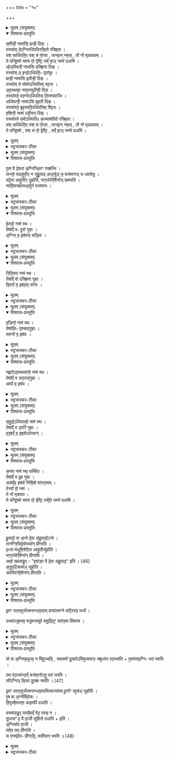 +++
title = "१०"

+++

<details><summary>मूलम् (संयुक्तम्)</summary>

स॒मीची॒ नामा॑सि॒ प्राची॒ दिक्तस्या᳚स्ते॒ऽग्निरधि॑पतिरसि॒तो र॑ख्षि॒ता यश्चाधि॑पति॒र्यश्च॑ गो॒प्ता ताभ्या॒न्नम॒स्तौ नो॑ मृडयता॒न्ते यन्द्वि॒ष्मो यश्च॑ नो॒ द्वेष्टि॒ तव्ँवा॒ञ्जम्भे॑ दधाम्योज॒स्विनी॒ नामा॑सि दख्षि॒णा दिक्तस्या᳚स्त॒ इन्द्रोऽधि॑पति॒ᳶ पृदा॑कु॒ᳶ प्राची॒ नामा॑सि प्र॒तीची॒ दिक्तस्या᳚स्ते [42]  
सोमोऽधि॑पतिस्स्व॒जो॑ऽव॒स्थावा॒ नामा॒स्युदी॑ची॒ दिक्तस्या᳚स्ते॒ वरु॒णोऽधि॑पतिस्ति॒रश्च॑राजि॒रधि॑पत्नी॒ नामा॑सि बृह॒ती दिक्तस्या᳚स्ते॒ बृह॒स्पति॒रधि॑पतिश्श्वि॒त्रो व॒शिनी॒ नामा॑सी॒यन्दिक्तस्या᳚स्ते य॒मोऽधि॑पतिᳵ क॒ल्माष॑ग्रीवो रख्षि॒ता यश्चाधि॑पति॒र्यश्च॑ गो॒प्ता ताभ्या॒न्नम॒स्तौ नो॑ मृडयता॒न्ते यन्द्वि॒ष्मो यश्च॑ [43]  
नो॒ द्वेष्टि॒ तव्ँवा॒ञ्जम्भे॑ दधाम्य्...
</details>

<details open><summary>विश्वास-प्रस्तुतिः</summary>

स॒मीची॒ नामा॑सि॒ प्राची॒ दिक् ।  
तस्या᳚स् ते॒ऽग्निरधि॑पतिरसि॒तो र॑ख्षि॒ता ।  
यश् चाधि॑पति॒र् यश् च॑ गो॒प्ता , ताभ्या॒न् नम॒स् , तौ नो॑ मृडयताम् ।  
ते यन्द्वि॒ष्मो यश्च॑ नो॒ द्वेष्टि॒ तव्ँ वा॒ञ् जम्भे॑ दधामि ।  
ओ॒ज॒स्विनी॒ नामा॑सि दख्षि॒णा दिक् ।  
तस्या᳚स् त॒ इन्द्रोऽधि॑पति॒ᳶ पृदा॑कुः ।  
प्राची॒ नामा॑सि प्र॒तीची॒ दिक् ।  
तस्या᳚स् ते सोमोऽधि॑पतिस् स्व॒जः ।   
अ॒व॒स्थावा॒ नामा॒स्युदी॑ची॒ दिक् ।  
तस्या᳚स्ते॒ वरु॒णोऽधि॑पतिस् ति॒रश्च॑राजिः ।  
अधि॑पत्नी॒ नामा॑ऽसि बृह॒ती दिक् ।  
तस्या᳚स्ते॒ बृह॒स्पति॒रधि॑पतिश् श्वि॒त्रः ।  
व॒शिनी॒ नामा॑ ऽसी॒यन् दिक् ।  
तस्या᳚स्ते य॒मोऽधि॑पतिᳵ क॒ल्माष॑ग्रीवो रख्षि॒ता ।  
यश् चाधि॑पति॒र् यश् च॑ गो॒प्ता , ताभ्या॒न् नम॒स् , तौ नो॑ मृडयताम् ।  
ते यन्द्वि॒ष्मो , यश् च॑  नो॒ द्वेष्टि॒ , तव्ँ वा॒ञ् जम्भे॑ दधामि ।  
</details>

<details><summary>मूलम्</summary>

स॒मीची॒ नामा॑सि॒ प्राची॒ दिक् ।  
तस्या᳚स् ते॒ऽग्निरधि॑पतिरसि॒तो र॑ख्षि॒ता ।  
यश् चाधि॑पति॒र् यश् च॑ गो॒प्ता , ताभ्या॒न् नम॒स् , तौ नो॑ मृडयताम् ।  
ते यन्द्वि॒ष्मो यश्च॑ नो॒ द्वेष्टि॒ तव्ँ वा॒ञ् जम्भे॑ दधामि ।  
ओ॒ज॒स्विनी॒ नामा॑सि दख्षि॒णा दिक् ।  
तस्या᳚स् त॒ इन्द्रोऽधि॑पति॒ᳶ पृदा॑कुः ।  
प्राची॒ नामा॑सि प्र॒तीची॒ दिक् ।  
तस्या᳚स् ते सोमोऽधि॑पतिस् स्व॒जः ।   
अ॒व॒स्थावा॒ नामा॒स्युदी॑ची॒ दिक् ।  
तस्या᳚स्ते॒ वरु॒णोऽधि॑पतिस् ति॒रश्च॑राजिः ।  
अधि॑पत्नी॒ नामा॑ऽसि बृह॒ती दिक् ।  
तस्या᳚स्ते॒ बृह॒स्पति॒रधि॑पतिश् श्वि॒त्रः ।  
व॒शिनी॒ नामा॑ ऽसी॒यन् दिक् ।  
तस्या᳚स्ते य॒मोऽधि॑पतिᳵ क॒ल्माष॑ग्रीवो रख्षि॒ता ।  
यश् चाधि॑पति॒र् यश् च॑ गो॒प्ता , ताभ्या॒न् नम॒स् , तौ नो॑ मृडयताम् ।  
ते यन्द्वि॒ष्मो , यश् च॑  नो॒ द्वेष्टि॒ , तव्ँ वा॒ञ् जम्भे॑ दधामि ।  
</details>

<details><summary>भट्टभास्कर-टीका</summary>

1सर्पाहुतीः जुहोति - समीची नामासीत्याद्याः ॥ अनुपरिक्रामम् । समीची नाम त्वमसि सम्यग्गमना प्राची दिक् । तस्यास्तेऽग्रिरधिपतिः असितो नाम कृष्णः सर्पो रक्षिता । तस्यास्तव योधिपतिः अग्निः यश्च गोप्ता ताभ्यां अधिपतिरक्षितृभ्यां नमः । तौ नः अस्माकं मृडयतां सुखयताम् । ते वयं यं द्विष्मः यश्च नः अस्मान् द्वेष्टि तं वां जम्भे युवयोरास्ये दधामि भक्षयितुम् । ओजस्विनी नाम त्वमसि दक्षिणा दिक् । तस्यास्ते तव इन्द्रोधिपतिः । पृदाकुर्नाम सर्पोऽजगरः । रक्षितेत्यादिकं सर्वत्रानुषज्यते । प्राची नामासि त्वम् । प्रकृष्टगमना प्रतीची दिक् । तस्यास्ते सोमोधिपतिः स्वजो नाम सर्पो रक्षिता । स्वस्मिन् जायत इति स्वजः स्वायत्तबलः । स्वजनशील इत्येके । अवस्थावा नामासि त्वं अवस्थापयित्री उदीची दिक् । 'आतो मनिन्' इति वनिप्, व्यत्ययेन ङीप् रेफयोरभावः, मत्वर्थीयो वा वकारः । तस्यास्ते वरुणोधिपतिः तिरश्चराजिर्नाम सर्पो रक्षिता तिरश्चीना राजयोऽस्य सन्तीति । अधिपत्नी नामासि त्वं बृहती ऊर्ध्वा दिक् । तस्यास्ते बृहस्पतिरधिपतिः श्वित्रो नाम सर्पो रक्षिता श्वयनशीलः श्वित्रः । वशिनी नाम त्वमसि वशवतीति । इयं अधरा दिक् । तस्यास्ते यमोधिपतिः कल्माषग्रीवो नाम सर्पो रक्षिता ॥
</details>

<details><summary>मूलम् (संयुक्तम्)</summary>

ए॒ता वै दे॒वता॑ अ॒ग्निञ्चि॒तꣳ र॑ख्षन्ति॒ ताभ्यो॒ यदाहु॑ती॒र्न जु॑हु॒याद॑ध्व॒र्युञ्च॒ यज॑मानञ्च ध्यायेयु॒र्यदे॒ता आहु॑तीर्जु॒होति॑ भाग॒धेये॑नै॒वैना᳚ञ्छमयति॒ नार्ति॒मार्च्छ॑त्यध्व॒र्युर्न यज॑मानो
</details>

<details open><summary>विश्वास-प्रस्तुतिः</summary>

ए॒ता वै दे॒वता॑ अ॒ग्निञ्चि॒तꣳ र॑ख्षन्ति ।  
ताभ्यो॒ यदाहु॑ती॒र् न जु॑हु॒याद् अ॑ध्व॒र्युञ् च॒ यज॑मानञ् च ध्यायेयुः ।  
यदे॒ता आहु॑तीर् जु॒होति॑, भाग॒धेये॑नै॒वैना᳚ञ् छमयति ।  
नार्ति॒मार्च्छ॑त्यध्व॒र्युर्न यज॑मानः ।   
</details>

<details><summary>मूलम्</summary>

ए॒ता वै दे॒वता॑ अ॒ग्निञ्चि॒तꣳ र॑ख्षन्ति ।  
ताभ्यो॒ यदाहु॑ती॒र् न जु॑हु॒याद् अ॑ध्व॒र्युञ् च॒ यज॑मानञ् च ध्यायेयुः ।  
यदे॒ता आहु॑तीर् जु॒होति॑, भाग॒धेये॑नै॒वैना᳚ञ् छमयति ।  
नार्ति॒मार्च्छ॑त्यध्व॒र्युर्न यज॑मानः ।   
</details>

<details><summary>भट्टभास्कर-टीका</summary>

2एता वा इत्यादि ॥ अत्रैव ब्राह्मणम् । आहुतीः एतास्सर्पाहुतीः हुत्वा एनान् शमयति ॥
</details>

<details><summary>मूलम् (संयुक्तम्)</summary>

हे॒तयो॒ नाम॑ स्थ॒ तेषा᳚व्ँवᳶ पु॒रो गृ॒हा अ॒ग्निर्व॒ इष॑वस्सलि॒लो...
</details>

<details open><summary>विश्वास-प्रस्तुतिः</summary>

हे॒तयो॒ नाम॑ स्थ ।  
तेषा᳚व्ँ वᳶ पु॒रो गृ॒हाः ।  
अ॒ग्निर् व॒ इष॑वस् सलि॒लः ।  
</details>

<details><summary>मूलम्</summary>

हे॒तयो॒ नाम॑ स्थ ।  
तेषा᳚व्ँ वᳶ पु॒रो गृ॒हाः ।  
अ॒ग्निर् व॒ इष॑वस् सलि॒लः ।  
</details>

<details><summary>भट्टभास्कर-टीका</summary>

3अथ गन्धर्वाहुतीः जुहोति - हेतयो नाम स्थेत्याद्याः ॥ यथा सर्पाहुतिः तथा गन्धर्वा हेतयो हन्तारो नाम शत्रूणाम् । तेषां वः युष्माकं पुरः पूर्वस्यां दिशि गृहाः । 'पूर्वाधर' इत्यसिप्रत्ययः । अग्नितुल्या युष्माकमिषवः ताद्धर्म्यात्ताच्छब्द्यम् । सलिल इति वातनामं वातस्य नाम । येऽस्याग्रेः प्रेरयितारः । 'अनसतान्नपुंसकात्' इत्यच् समासान्तः । वातनाममित्यादि सर्वत्रानुषज्यते । अन्यतरतोनुषङ्गाम्नाना एते । उभयतोनुषङ्गाम्नानाः सर्पाहुतयः । तेभ्यो वो नम इत्यादि व्याख्यातमेव ॥
</details>

<details><summary>मूलम् (संयुक्तम्)</summary>

निलि॒म्पा नाम॑ [44]  
स्थ॒ तेषा᳚व्ँवो दख्षि॒णा गृ॒हाᳶ पि॒तरो॑ व॒ इष॑व॒स्सग॑रो...
</details>

<details open><summary>विश्वास-प्रस्तुतिः</summary>

नि॒लि॒म्पा नाम॑ स्थ ।  
तेषा᳚व्ँ वो दख्षि॒णा गृ॒हाः ।  
पि॒तरो॑ व॒ इष॑व॒स् सग॑रः ।  
</details>

<details><summary>मूलम्</summary>

नि॒लि॒म्पा नाम॑ स्थ ।  
तेषा᳚व्ँ वो दख्षि॒णा गृ॒हाः ।  
पि॒तरो॑ व॒ इष॑व॒स् सग॑रः ।  
</details>

<details><summary>भट्टभास्कर-टीका</summary>

4निलिम्पा नाम गन्धर्वास्स्थ नितरां लिप्ताः । तेषां वो दक्षिणस्यां दिशि गृहाः । दक्षिणादाच् । पितरः पातारो युष्माकमिषवः । सगर इति वातस्य नाम ॥
</details>

<details><summary>मूलम् (संयुक्तम्)</summary>

व॒ज्रिणो॒ नाम॑ स्थ॒ तेषा᳚व्ँवᳶ प॒श्चाद्गृ॒हास्स्वप्नो॑ व॒ इष॑वो॒
</details>

<details open><summary>विश्वास-प्रस्तुतिः</summary>

व॒ज्रिणो॒ नाम॑ स्थ ।  
तेषा᳚व्ँवᳶ प॒श्चाद्गृ॒हाः ।  
स्वप्नो॑ व॒ इष॑वः ।  
</details>

<details><summary>मूलम्</summary>

व॒ज्रिणो॒ नाम॑ स्थ ।  
तेषा᳚व्ँवᳶ प॒श्चाद्गृ॒हाः ।  
स्वप्नो॑ व॒ इष॑वः ।  
</details>

<details><summary>भट्टभास्कर-टीका</summary>

5वज्रिणो नाम गन्धर्वास्स्थ ॥ तेषां पश्चादपरस्यां दिशि गृहाः । 'पश्चपश्चात्' इति निपात्यते । स्वप्नः स्वापनकारिणः शत्रूणां व इषवः ॥
</details>

<details><summary>मूलम् (संयुक्तम्)</summary>

गह्व॑रोऽव॒स्थावा॑नो॒ नाम॑ स्थ॒ तेषा᳚व्ँव उत्त॒राद्गृ॒हा आपो॑ व॒ इष॑वस्...
</details>

<details open><summary>विश्वास-प्रस्तुतिः</summary>

गह्व॑रोऽव॒स्थावा॑नो॒ नाम॑ स्थ ।  
तेषा᳚व्ँ व उत्त॒राद्गृ॒हाः ।  
आपो॑ व॒ इष॑वः ।  
</details>

<details><summary>मूलम्</summary>

गह्व॑रोऽव॒स्थावा॑नो॒ नाम॑ स्थ ।  
तेषा᳚व्ँ व उत्त॒राद्गृ॒हाः ।  
आपो॑ व॒ इष॑वः ।  
</details>

<details><summary>भट्टभास्कर-टीका</summary>

6गह्वर इति वातस्य नाम । अवस्थावानो नाम गन्धर्वास्स्थ अवस्थापयितारः । पूर्ववद्वनिप् । तेषामुत्तरादुत्तरस्यां दिशि गृहाः । 'उत्तराधरदक्षिणादातिः' । आपः व्यापनशीलाः इषवः ॥
</details>

<details><summary>मूलम् (संयुक्तम्)</summary>

समु॒द्रोऽधि॑पतयो॒ नाम॑ स्थ॒ तेषा᳚व्ँव उ॒परि॑ गृ॒हा व॒र्षव्ँव॒ इष॒वोऽव॑स्वान्...
</details>

<details open><summary>विश्वास-प्रस्तुतिः</summary>

स॒मु॒द्रोऽधि॑पतयो॒ नाम॑ स्थ ।  
तेषा᳚व्ँ व उ॒परि॑ गृ॒हाः ।  
व॒र्॒षव्ँ व॒ इष॒वोऽव॑स्वान् ।  
</details>

<details><summary>मूलम्</summary>

स॒मु॒द्रोऽधि॑पतयो॒ नाम॑ स्थ ।  
तेषा᳚व्ँ व उ॒परि॑ गृ॒हाः ।  
व॒र्॒षव्ँ व॒ इष॒वोऽव॑स्वान् ।  
</details>

<details><summary>भट्टभास्कर-टीका</summary>

7समुद्र इति वातनाम । अधिपतयो नाम गन्धर्वात्स्थ । तेषां व उपरि ऊर्ध्वायां दिशि गृहाः । 'उपर्युपरिष्टात्' इति निपात्यते । वर्ष वृष्यमाणा वा वृष्टिहेतवो वा इषवः । अवस्वानिति वातस्य नाम ॥
</details>

<details><summary>मूलम् (संयुक्तम्)</summary>

क्र॒व्या नाम॑ स्थ॒ पार्थि॑वा॒स्तेषा᳚व्ँव इ॒ह गृ॒हाः [45]  
अन्न॑व्ँव॒ इष॑वो निमि॒षो वा॑तना॒मन्तेभ्यो॑ वो॒ नम॒स्ते नो॑ मृडयत॒ ते यन्द्वि॒ष्मो यश्च॑ नो॒ द्वेष्टि॒ तव्ँवो॒ जम्भे॑ दधामि
</details>

<details open><summary>विश्वास-प्रस्तुतिः</summary>

क्र॒व्या नाम॑ स्थ॒ पार्थि॑वाः ।  
तेषा᳚व्ँ व इ॒ह गृ॒हाः ।  
अन्न॑व्ँव॒ इष॑वो निमि॒षो वा॑तना॒मम् ।  
तेभ्यो॑ वो॒ नमः॑ ।  
ते नो॑ मृडयत ।  
ते यन्द्वि॒ष्मो यश्च॑ नो॒ द्वेष्टि॒ तव्ँवो॒ जम्भे॑ दधामि ।  
</details>

<details><summary>मूलम्</summary>

क्र॒व्या नाम॑ स्थ॒ पार्थि॑वाः ।  
तेषा᳚व्ँ व इ॒ह गृ॒हाः ।  
अन्न॑व्ँव॒ इष॑वो निमि॒षो वा॑तना॒मम् ।  
तेभ्यो॑ वो॒ नमः॑ ।  
ते नो॑ मृडयत ।  
ते यन्द्वि॒ष्मो यश्च॑ नो॒ द्वेष्टि॒ तव्ँवो॒ जम्भे॑ दधामि ।  
</details>

<details><summary>भट्टभास्कर-टीका</summary>

8गन्धर्वाः [क्रव्या नाम गन्धर्वाः] पार्थिवास्स्थ तेषां वः इह पृथिव्यां गृहाः । 'इदमो हः' । अन्नं अन्नहेतवो युष्माकमिषवः । निमिष इति वातस्य नाम ॥
</details>

<details><summary>मूलम् (संयुक्तम्)</summary>

हु॒तादो॒ वा अ॒न्ये दे॒वा अ॑हु॒तादो॒ऽन्ये तान॑ग्नि॒चिदे॒वोभया᳚न्प्रीणाति द॒ध्ना म॑धुमि॒श्रेणै॒ता आहु॑तीर्जुहोति भाग॒धेये॑नै॒वैना᳚न्प्रीणा॒त्यथो॒ खल्वा॑हु॒रिष्ट॑का॒ वै दे॒वा अ॑हु॒ताद॒ इति॑ [46]  
अ॒नु॒प॒रि॒क्राम॑ञ्जुहो॒त्यप॑रिवर्गमे॒वैना᳚न्प्रीणाती...
</details>

<details open><summary>विश्वास-प्रस्तुतिः</summary>

हु॒तादो॒ वा अ॒न्ये दे॒वा अ॑हु॒तादो॒ऽन्ये ।  
तान॑ग्नि॒चिदे॒वोभया᳚न् प्रीणाति ।  
द॒ध्ना म॑धुमि॒श्रेणै॒ता आहु॑तीर्जुहोति ।  
भाग॒धेये॑नै॒वैना᳚न् प्रीणाति ।  
अथो॒ खल्वा॑हु॒र् - "इष्ट॑का॒ वै दे॒वा अ॑हु॒ताद॒" इति॑ ।  [46]  
अ॒नु॒प॒रि॒क्राम॑ञ् जुहो॒ति ।  
अप॑रिवर्गमे॒वैना᳚न् प्रीणाति ।  
</details>

<details><summary>मूलम्</summary>

हु॒तादो॒ वा अ॒न्ये दे॒वा अ॑हु॒तादो॒ऽन्ये ।  
तान॑ग्नि॒चिदे॒वोभया᳚न् प्रीणाति ।  
द॒ध्ना म॑धुमि॒श्रेणै॒ता आहु॑तीर्जुहोति ।  
भाग॒धेये॑नै॒वैना᳚न् प्रीणाति ।  
अथो॒ खल्वा॑हु॒र् - "इष्ट॑का॒ वै दे॒वा अ॑हु॒ताद॒" इति॑ ।  [46]  
अ॒नु॒प॒रि॒क्राम॑ञ् जुहो॒ति ।  
अप॑रिवर्गमे॒वैना᳚न् प्रीणाति ।  
</details>

<details><summary>भट्टभास्कर-टीका</summary>

9हुतादो वा इत्यादि ॥ अत्रेव ब्राह्मणम् । एता गन्धर्वाहुतीः । अथो अपि च खल्वाहुः इष्टका अहुतादो देवा इति । अनुपरिक्रामं अनुपरिकम्यानुपरिक्रम्य अपरिवर्गं न किञ्चिदपि अपरिवृज्य ॥
</details>

<details><summary>मूलम् (संयुक्तम्)</summary>

इ॒मꣳ स्तन॒मूर्ज॑स्वन्तन्धया॒पाम्प्रप्या॑तमग्ने सरि॒रस्य॒ मध्ये᳚ । उथ्स॑ञ्जुषस्व॒ मधु॑मन्तमूर्व समु॒द्रिय॒ꣳ॒ सद॑न॒मा वि॑शस्व ।
</details>

<details open><summary>विश्वास-प्रस्तुतिः</summary>

इ॒मꣳ स्तन॒मूर्ज॑स्वन्तन्धया॒पाम् प्रप्या॑तमग्ने सरि॒रस्य॒ मध्ये᳚ ।  

उथ्स॑ञ्जुषस्व॒ मधु॑मन्तमूर्व समु॒द्रिय॒ꣳ॒ सद॑न॒मा वि॑शस्व ।
</details>

<details><summary>मूलम्</summary>

इ॒मꣳ स्तन॒मूर्ज॑स्वन्तन्धया॒पाम् प्रप्या॑तमग्ने सरि॒रस्य॒ मध्ये᳚ ।  

उथ्स॑ञ्जुषस्व॒ मधु॑मन्तमूर्व समु॒द्रिय॒ꣳ॒ सद॑न॒मा वि॑शस्व ।
</details>

<details><summary>भट्टभास्कर-टीका</summary>

10आज्यस्य पूर्णां स्रुचमग्रेर्विमोक्षं जुहोति - इमं स्तनमिति त्रिष्टुभा ॥ इमं स्तनं उत्पादकत्वेन मातृस्थानीयानामासां स्तनस्थानीयं स्रुक्स्थमाज्यं ऊर्जस्वन्तं रसवन्तं धय पिब । प्रप्यातं प्रवृद्धं हे अग्ने सरिरस्य सलिलस्य मध्ये यथा सलिलस्य मध्ये उत्सं प्रप्यायते न क्षीयते उत्सं उत्सस्थानीयं उत्स्यन्दनं जुषस्व सेवस्व मधुमन्तं मधुररसवन्तं ऊर्व वर्धयस्व च । ऊर्व पूरणे । यद्वा - हे ऊर्व महन् ते समुद्रियं समुद्रे भवं सदनं स्थानं आविशस्व आत्मीयमेव स्थानं अस्माभिर्विमुक्तो भजस्वेति । 'समुद्राभ्राद्धः' ॥
</details>

<details><summary>मूलम् (संयुक्तम्)</summary>

यो वा अ॒ग्निम्प्र॒युज्य॒ न वि॑मु॒ञ्चति॒ यथाश्वो॑ यु॒क्तोऽवि॑मुच्यमानः॒ ख्षुध्य॑न्परा॒भव॑त्ये॒वम॑स्या॒ग्निᳶ परा॑ भवति॒ तम्प॑रा॒भव॑न्त॒य्ँयज॑मा॒नोऽनु॒ परा॑ भवति॒ सो᳚ऽग्निञ्चि॒त्वा लू॒ख्षः [47]  
भ॒व॒ती॒मꣳ स्तन॒मूर्ज॑स्वन्तन्धया॒पामित्याज्य॑स्य पू॒र्णाꣳ स्रुच॑ञ्जुहोत्ये॒ष वा अ॒ग्नेर्वि॑मो॒को वि॒मुच्यै॒वास्मा॒ अन्न॒मपि॑ दधाति॒ तस्मा॑दाहु॒र्यश्चै॒वव्ँवेद॒ यश्च॒ न सु॒धायꣳ॑ ह॒ वै वा॒जी सुहि॑तो दधा॒तीत्य॒ग्निर्वाव वा॒जी तमे॒व तत्प्री॑णाति॒ स ए॑नम्प्री॒तᳶ प्री॑णाति॒ वसी॑यान्भवति ॥ [48]  
</details>

<details open><summary>विश्वास-प्रस्तुतिः</summary>

यो वा अ॒ग्निम्प्र॒युज्य॒ न वि॑मु॒ञ्चति॒ , यथाश्वो॑ यु॒क्तोऽवि॑मुच्यमानः॒ ख्षुध्य॑न् परा॒भव॑ति + ए॒वम॑स्या॒ग्निᳶ परा॑ भवति ।   

तम् प॑रा॒भव॑न्त॒य्ँ यज॑मा॒नोऽनु॒ परा॑ भवति ।  
सो᳚ऽग्निञ् चि॒त्वा लू॒ख्षः भवति । [47]  

इ॒मꣳ स्तन॒मूर्ज॑स्वन्तन्धया॒पामित्याज्य॑स्य पू॒र्णाꣳ स्रुच॑ञ् जुहोति ।  
ए॒ष वा अ॒ग्नेर्वि॑मो॒कः ।   
वि॒मुच्यै॒वास्मा॒ अन्न॒मपि॑ दधाति ।  

तस्मा॑दाहु॒र् यश्चै॒वव्ँ वेद॒ यश्च॒ न ।  
सु॒धायꣳ॑ ह॒ वै वा॒जी सुहि॑तो दधाति + इति॑ ।  
अ॒ग्निर्वाव वा॒जी ।  
तमे॒व तत् प्री॑णाति ।  
स ए॑नम्प्री॒तᳶ प्री॑णाति॒, वसी॑यान् भवति ॥ [48]  
</details>

<details><summary>मूलम्</summary>

यो वा अ॒ग्निम्प्र॒युज्य॒ न वि॑मु॒ञ्चति॒ , यथाश्वो॑ यु॒क्तोऽवि॑मुच्यमानः॒ ख्षुध्य॑न् परा॒भव॑ति + ए॒वम॑स्या॒ग्निᳶ परा॑ भवति ।   

तम् प॑रा॒भव॑न्त॒य्ँ यज॑मा॒नोऽनु॒ परा॑ भवति ।  
सो᳚ऽग्निञ् चि॒त्वा लू॒ख्षः भवति । [47]  

इ॒मꣳ स्तन॒मूर्ज॑स्वन्तन्धया॒पामित्याज्य॑स्य पू॒र्णाꣳ स्रुच॑ञ् जुहोति ।  
ए॒ष वा अ॒ग्नेर्वि॑मो॒कः ।   
वि॒मुच्यै॒वास्मा॒ अन्न॒मपि॑ दधाति ।  

तस्मा॑दाहु॒र् यश्चै॒वव्ँ वेद॒ यश्च॒ न ।  
सु॒धायꣳ॑ ह॒ वै वा॒जी सुहि॑तो दधाति + इति॑ ।  
अ॒ग्निर्वाव वा॒जी ।  
तमे॒व तत् प्री॑णाति ।  
स ए॑नम्प्री॒तᳶ प्री॑णाति॒, वसी॑यान् भवति ॥ [48]  
</details>

<details><summary>भट्टभास्कर-टीका</summary>

11यो वा अग्निमिति ॥ अत्रैव ब्राह्मणम् । कर्मसमाप्तावप्यविमुक्तश्चेत् रथादौ यतोश्व इवास्याग्निः पराभवति नश्यति भागाभावात् । ततश्च यजमानोपि नश्येत् । स चित्वाऽग्निं लूक्षो दुर्गतो भवति । तस्मादेष होमोग्नेः विमोकाय भवति । विमुक्ताय वाऽन्नमपि दत्तं भवति । तस्मादित्यादि । यश्चैवमिमं वृत्तान्तं वेद यश्च न वेद लौकिकः । हितमेव सर्वेऽप्याहुः । कथं - सुहितः सुतृप्तो वाजी अश्वश्च सुधायं आभीक्ष्ण्येण शोभनं ददातीति । अग्निश्चायमश्वस्थानीयः । तमेव तेन भागेन प्रीणाति । स चैनं प्रीतः प्रीणाति । ततो वसीयान् वसुमत्तरो भवति यजमानः । 'विन्मतो र्लुक्' ॥

इति पञ्चमे पञ्चमे दशमोनुवाकः ॥  
</details>
